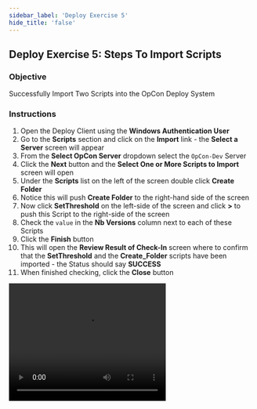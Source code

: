 ```yaml
---
sidebar_label: 'Deploy Exercise 5'
hide_title: 'false'
---
```


## Deploy Exercise 5: Steps To Import Scripts

### Objective

Successfully Import Two Scripts into the OpCon Deploy System

### Instructions

1.	Open the Deploy Client using the **Windows Authentication User**
2.	Go to the **Scripts** section and click on the **Import** link - the **Select a Server** screen will appear
3.	From the **Select OpCon Server** dropdown select the ```OpCon-Dev``` Server
4.	Click the **Next** button and the **Select One or More Scripts to Import** screen will open
5.	Under the **Scripts** list on the left of the screen double click **Create Folder**
6.	Notice this will push **Create Folder** to the right-hand side of the screen
7.	Now click **SetThreshold** on the left-side of the screen and click **>** to push this Script to the right-side of the screen
8.	Check the ```value``` in the **Nb Versions** column next to each of these Scripts
9.	Click the **Finish** button
10.	This will open the **Review Result of Check-In** screen where to confirm that  the **SetThreshold** and the **Create_Folder** scripts have been imported - the Status should say **SUCCESS**
11.	When finished checking, click the **Close** button

<video width="320" height="240" controls>
  <source src="imgdeploy/Deploy_ImportScripts.mp4" type="video/mp4"></source>
Your browser does not support the video tag.
</video>